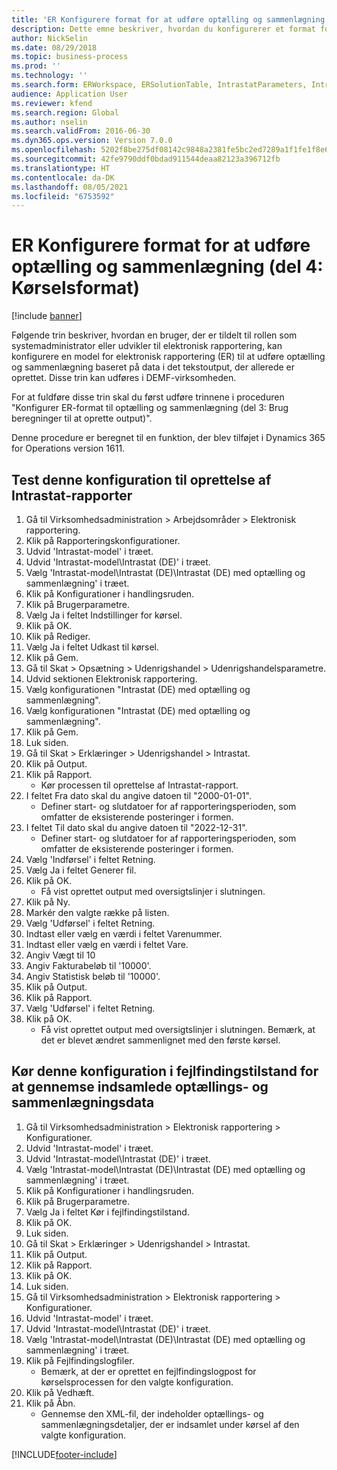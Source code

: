 ```yaml
---
title: 'ER Konfigurere format for at udføre optælling og sammenlægning (del 4: Kørselsformat)'
description: Dette emne beskriver, hvordan du konfigurerer et format for elektronisk rapportering til optælling og opsummering baseret på data fra det allerede genererede tekstoutput. (Del 4)
author: NickSelin
ms.date: 08/29/2018
ms.topic: business-process
ms.prod: ''
ms.technology: ''
ms.search.form: ERWorkspace, ERSolutionTable, IntrastatParameters, Intrastat, InventItemIdLookupSimple, IntrastatCommodityLookup, ERFormatMappingRunLogTable, DocuView
audience: Application User
ms.reviewer: kfend
ms.search.region: Global
ms.author: nselin
ms.search.validFrom: 2016-06-30
ms.dyn365.ops.version: Version 7.0.0
ms.openlocfilehash: 5202f8be275df08142c9848a2381fe5bc2ed7289a1f1fe1f8e6d349e38c2b14d
ms.sourcegitcommit: 42fe9790ddf0bdad911544deaa82123a396712fb
ms.translationtype: HT
ms.contentlocale: da-DK
ms.lasthandoff: 08/05/2021
ms.locfileid: "6753592"
---
```

# <a name="er-configure-format-to-do-counting-and-summing-part-4---run-format"></a>ER Konfigurere format for at udføre optælling og sammenlægning (del 4: Kørselsformat)

[!include [banner](../../includes/banner.md)]

Følgende trin beskriver, hvordan en bruger, der er tildelt til rollen som systemadministrator eller udvikler til elektronisk rapportering, kan konfigurere en model for elektronisk rapportering (ER) til at udføre optælling og sammenlægning baseret på data i det tekstoutput, der allerede er oprettet. Disse trin kan udføres i DEMF-virksomheden.

For at fuldføre disse trin skal du først udføre trinnene i proceduren "Konfigurer ER-format til optælling og sammenlægning (del 3: Brug beregninger til at oprette output)".

Denne procedure er beregnet til en funktion, der blev tilføjet i Dynamics 365 for Operations version 1611.


## <a name="test-this-configuration-for-generation-of-the-intrastat-reports"></a>Test denne konfiguration til oprettelse af Intrastat-rapporter
1. Gå til Virksomhedsadministration > Arbejdsområder > Elektronisk rapportering.
2. Klik på Rapporteringskonfigurationer.
3. Udvid 'Intrastat-model' i træet.
4. Udvid 'Intrastat-model\Intrastat (DE)' i træet.
5. Vælg 'Intrastat-model\Intrastat (DE)\Intrastat (DE) med optælling og sammenlægning' i træet.
6. Klik på Konfigurationer i handlingsruden.
7. Klik på Brugerparametre.
8. Vælg Ja i feltet Indstillinger for kørsel.
9. Klik på OK.
10. Klik på Rediger.
11. Vælg Ja i feltet Udkast til kørsel.
12. Klik på Gem.
13. Gå til Skat > Opsætning > Udenrigshandel > Udenrigshandelsparametre.
14. Udvid sektionen Elektronisk rapportering.
15. Vælg konfigurationen "Intrastat (DE) med optælling og sammenlægning".
16. Vælg konfigurationen "Intrastat (DE) med optælling og sammenlægning".
17. Klik på Gem.
18. Luk siden.
19. Gå til Skat > Erklæringer > Udenrigshandel > Intrastat.
20. Klik på Output.
21. Klik på Rapport.
    * Kør processen til oprettelse af Intrastat-rapport.  
22. I feltet Fra dato skal du angive datoen til "2000-01-01".
    * Definer start- og slutdatoer for af rapporteringsperioden, som omfatter de eksisterende posteringer i formen.  
23. I feltet Til dato skal du angive datoen til "2022-12-31".
    * Definer start- og slutdatoer for af rapporteringsperioden, som omfatter de eksisterende posteringer i formen.  
24. Vælg 'Indførsel' i feltet Retning.
25. Vælg Ja i feltet Generer fil.
26. Klik på OK.
    * Få vist oprettet output med oversigtslinjer i slutningen.  
27. Klik på Ny.
28. Markér den valgte række på listen.
29. Vælg 'Udførsel' i feltet Retning.
30. Indtast eller vælg en værdi i feltet Varenummer.
31. Indtast eller vælg en værdi i feltet Vare.
32. Angiv Vægt til 10
33. Angiv Fakturabeløb til '10000'.
34. Angiv Statistisk beløb til '10000'.
35. Klik på Output.
36. Klik på Rapport.
37. Vælg 'Udførsel' i feltet Retning.
38. Klik på OK.
    * Få vist oprettet output med oversigtslinjer i slutningen. Bemærk, at det er blevet ændret sammenlignet med den første kørsel.  

## <a name="run-this-configuration-in-debug-mode-to-review-the-collected-counting--summing-data"></a>Kør denne konfiguration i fejlfindingstilstand for at gennemse indsamlede optællings- og sammenlægningsdata
1. Gå til Virksomhedsadministration > Elektronisk rapportering > Konfigurationer.
2. Udvid 'Intrastat-model' i træet.
3. Udvid 'Intrastat-model\Intrastat (DE)' i træet.
4. Vælg 'Intrastat-model\Intrastat (DE)\Intrastat (DE) med optælling og sammenlægning' i træet.
5. Klik på Konfigurationer i handlingsruden.
6. Klik på Brugerparametre.
7. Vælg Ja i feltet Kør i fejlfindingstilstand.
8. Klik på OK.
9. Luk siden.
10. Gå til Skat > Erklæringer > Udenrigshandel > Intrastat.
11. Klik på Output.
12. Klik på Rapport.
13. Klik på OK.
14. Luk siden.
15. Gå til Virksomhedsadministration > Elektronisk rapportering > Konfigurationer.
16. Udvid 'Intrastat-model' i træet.
17. Udvid 'Intrastat-model\Intrastat (DE)' i træet.
18. Vælg 'Intrastat-model\Intrastat (DE)\Intrastat (DE) med optælling og sammenlægning' i træet.
19. Klik på Fejlfindingslogfiler.
    * Bemærk, at der er oprettet en fejlfindingslogpost for kørselsprocessen for den valgte konfiguration.  
20. Klik på Vedhæft.
21. Klik på Åbn.
    * Gennemse den XML-fil, der indeholder optællings- og sammenlægningsdetaljer, der er indsamlet under kørsel af den valgte konfiguration.  



[!INCLUDE[footer-include](../../../../includes/footer-banner.md)]